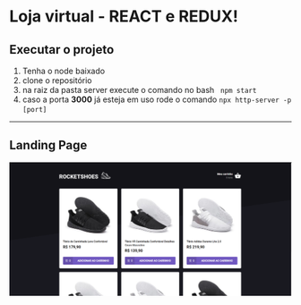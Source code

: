 <h1>Loja virtual - REACT e REDUX!</h1>

<h2>Executar o projeto</h2>

<ol>
<li>Tenha o node baixado </li>
<li> clone o repositório</li>
<li> na raiz da pasta server execute o comando no bash <code> npm start </code>
<li> caso a porta <strong>3000</strong> já esteja em uso rode o comando  <code>npx http-server -p [port]</code></li>
</ol>
<hr>

<h2>Landing Page</h2>
<img src="https://github.com/AdrianoMatias/Loja_Virtual/blob/master/Capturar.PNG" title="Capa" alt="landing page">
